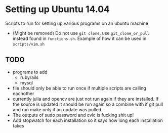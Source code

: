 # Setting up Ubuntu 14.04
Scripts to run for setting up various programs on an ubuntu machine

  * (Might be removed) Do not use `git clone`, use `git_clone_or_pull` instead found in `functions.sh`. Example of how it can be used in `scripts/vim.sh`

## TODO 
  * programs to add
    - rubyrails
    - mysql
  * file should only be able to run once if multiple scripts are calling eachother
  * currently julia and opencv are just not run again if they are installed. If the source is updated it should be run again so a combine with if git pull and run make only if an update was pulled.
  * The outputs of sudo password and cvlc is fucking shit up!
  * Add stopwatch for each installation so it says how long each installation takes

